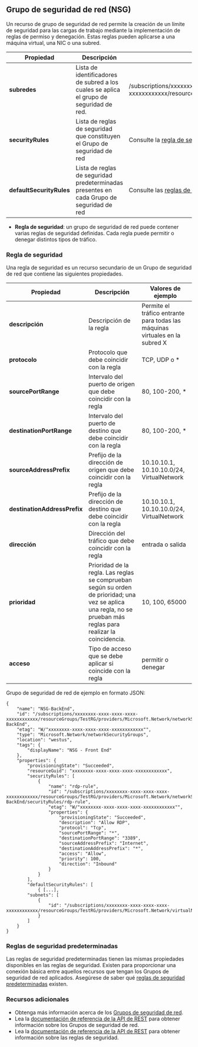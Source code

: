 ## Grupo de seguridad de red (NSG)
Un recurso de grupo de seguridad de red permite la creación de un límite de seguridad para las cargas de trabajo mediante la implementación de reglas de permiso y denegación. Estas reglas pueden aplicarse a una máquina virtual, una NIC o una subred.

|Propiedad|Descripción|Valores de ejemplo|
|---|---|---|
|**subredes**|Lista de identificadores de subred a los cuales se aplica el grupo de seguridad de red.|/subscriptions/xxxxxxxx-xxxx-xxxx-xxxx-xxxxxxxxxxxx/resourceGroups/TestRG/providers/Microsoft.Network/virtualNetworks/TestVNet/subnets/FrontEnd|
|**securityRules**|Lista de reglas de seguridad que constituyen el Grupo de seguridad de red|Consulte la [regla de seguridad](#Security-rule) que tiene a continuación|
|**defaultSecurityRules**|Lista de reglas de seguridad predeterminadas presentes en cada Grupo de seguridad de red|Consulte las [reglas de seguridad predeterminadas](#Default-security-rules) que tiene a continuación|

- **Regla de seguridad**: un grupo de seguridad de red puede contener varias reglas de seguridad definidas. Cada regla puede permitir o denegar distintos tipos de tráfico.

### Regla de seguridad
Una regla de seguridad es un recurso secundario de un Grupo de seguridad de red que contiene las siguientes propiedades.

|Propiedad|Descripción|Valores de ejemplo|
|---|---|---|
|**descripción**|Descripción de la regla|Permite el tráfico entrante para todas las máquinas virtuales en la subred X|
|**protocolo**|Protocolo que debe coincidir con la regla|TCP, UDP o *|
|**sourcePortRange**|Intervalo del puerto de origen que debe coincidir con la regla|80, 100-200, *|
|**destinationPortRange**|Intervalo del puerto de destino que debe coincidir con la regla|80, 100-200, *|
|**sourceAddressPrefix**|Prefijo de la dirección de origen que debe coincidir con la regla|10\.10.10.1, 10.10.10.0/24, VirtualNetwork|
|**destinationAddressPrefix**|Prefijo de la dirección de destino que debe coincidir con la regla|10\.10.10.1, 10.10.10.0/24, VirtualNetwork|
|**dirección**|Dirección del tráfico que debe coincidir con la regla|entrada o salida|
|**prioridad**|Prioridad de la regla. Las reglas se comprueban según su orden de prioridad; una vez se aplica una regla, no se prueban más reglas para realizar la coincidencia.|10, 100, 65000|
|**acceso**|Tipo de acceso que se debe aplicar si coincide con la regla|permitir o denegar|

Grupo de seguridad de red de ejemplo en formato JSON:

	{
	    "name": "NSG-BackEnd",
	    "id": "/subscriptions/xxxxxxxx-xxxx-xxxx-xxxx-xxxxxxxxxxxx/resourceGroups/TestRG/providers/Microsoft.Network/networkSecurityGroups/NSG-BackEnd",
	    "etag": "W/"xxxxxxxx-xxxx-xxxx-xxxx-xxxxxxxxxxxx"",
	    "type": "Microsoft.Network/networkSecurityGroups",
	    "location": "westus",
	    "tags": {
	        "displayName": "NSG - Front End"
	    },
	    "properties": {
	        "provisioningState": "Succeeded",
	        "resourceGuid": "xxxxxxxx-xxxx-xxxx-xxxx-xxxxxxxxxxxx",
	        "securityRules": [
	            {
	                "name": "rdp-rule",
	                "id": "/subscriptions/xxxxxxxx-xxxx-xxxx-xxxx-xxxxxxxxxxxx/resourceGroups/TestRG/providers/Microsoft.Network/networkSecurityGroups/NSG-BackEnd/securityRules/rdp-rule",
	                "etag": "W/"xxxxxxxx-xxxx-xxxx-xxxx-xxxxxxxxxxxx"",
	                "properties": {
	                    "provisioningState": "Succeeded",
	                    "description": "Allow RDP",
	                    "protocol": "Tcp",
	                    "sourcePortRange": "*",
	                    "destinationPortRange": "3389",
	                    "sourceAddressPrefix": "Internet",
	                    "destinationAddressPrefix": "*",
	                    "access": "Allow",
	                    "priority": 100,
	                    "direction": "Inbound"
	                }
	            }
	        ],
	        "defaultSecurityRules": [
	            { [...],
	        "subnets": [
	            {
	                "id": "/subscriptions/xxxxxxxx-xxxx-xxxx-xxxx-xxxxxxxxxxxx/resourceGroups/TestRG/providers/Microsoft.Network/virtualNetworks/TestVNet/subnets/FrontEnd"
	            }
	        ]
	    }
	}

### Reglas de seguridad predeterminadas
Las reglas de seguridad predeterminadas tienen las mismas propiedades disponibles en las reglas de seguridad. Existen para proporcionar una conexión básica entre aquellos recursos que tengan los Grupos de seguridad de red aplicados. Asegúrese de saber qué [reglas de seguridad predeterminadas](./virtual-networks-nsg.md#Default-Rules) existen.

### Recursos adicionales

- Obtenga más información acerca de los [Grupos de seguridad de red](virtual-networks-nsg.md).
- Lea la [documentación de referencia de la API de REST](https://msdn.microsoft.com/library/azure/mt163615.aspx) para obtener información sobre los Grupos de seguridad de red.
- Lea la [documentación de referencia de la API de REST](https://msdn.microsoft.com/library/azure/mt163580.aspx) para obtener información sobre las reglas de seguridad.

<!---HONumber=Oct15_HO3-->
